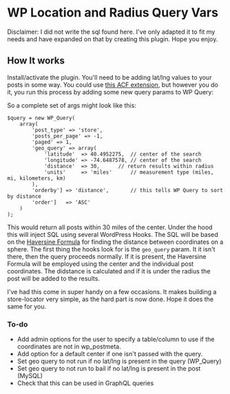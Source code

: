 # WP Location and Radius Query Vars
Disclaimer: I did not write the sql found here. I've only adapted it to fit my needs and have expanded on that by creating this plugin. Hope you enjoy.

## How It works
Install/activate the plugin. You'll need to be adding lat/lng values to your posts in some way. You could use [this ACF extension](https://github.com/bobbyleftovers/acf-mapbox-field), but however you do it, you run this process by adding some new query params to WP Query:

So a complete set of args might look like this:

	$query = new WP_Query(
		array(
			'post_type' => 'store',
			'posts_per_page' => -1,
			'paged' => 1,
			'geo_query' => array(
				'latitude'  => 40.4952275,	// center of the search
				'longitude' => -74.6487578,	// center of the search
				'distance'  => 30,		// return results within radius
				'units'     => 'miles'		// measurement type (miles, mi, kilometers, km)
			),
			'orderby'] => 'distance',		// this tells WP Query to sort by distance
			'order']   => 'ASC'
		)
	);

This would return all posts within 30 miles of the center. Under the hood this will inject SQL using several WordPress Hooks. The SQL will be based on the [Haversine Formula](https://en.wikipedia.org/wiki/Haversine_formula) for finding the distance between coordinates on a sphere. The first thing the hooks look for is the `geo_query` param. It it isn't there, then the query proceeds normally. If it is present, the Haversine Formula will be employed using the center and the individual post coordinates. The didstance is calculated and if it is under the radius the post will be added to the results.

I've had this come in super handy on a few occasions. It makes building a store-locator very simple, as the hard part is now done. Hope it does the same for you.

### To-do
- Add admin options for the user to specify a table/column to use if the coordinates are not in wp_postmeta.
- Add option for a default center if one isn't passed with the query.
- Set geo query to not run if no lat/lng is present in the query (WP_Query)
- Set geo query to not run to bail if no lat/lng is present in the post (MySQL)
- Check that this can be used in GraphQL queries